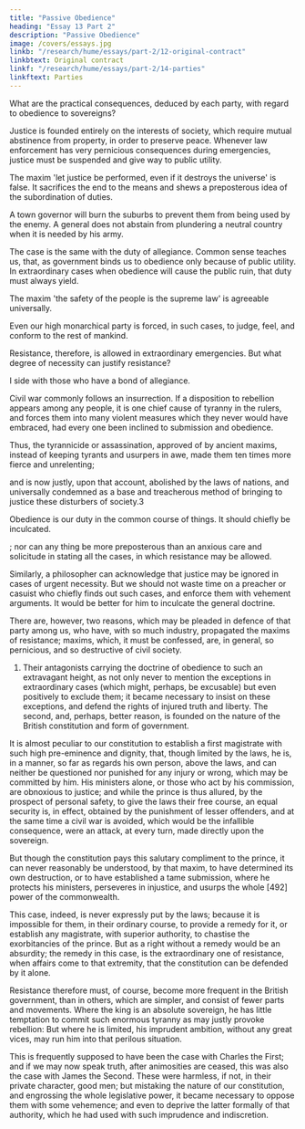 ```yaml
---
title: "Passive Obedience"
heading: "Essay 13 Part 2"
description: "Passive Obedience"
image: /covers/essays.jpg
linkb: "/research/hume/essays/part-2/12-original-contract"
linkbtext: Original contract
linkf: "/research/hume/essays/part-2/14-parties"
linkftext: Parties
---
```


<!-- In the former essay, we endeavoured to refute the speculative systems of politics advanced in this nation; as well the religious system of the one party, as the philosophical of the other. --> 

What are the practical consequences, deduced by each party, with regard to obedience to sovereigns?

Justice is founded entirely on the interests of society, which require mutual abstinence from property, in order to preserve peace. Whenever law enforcement has very pernicious consequences during emergencies, justice must be suspended and give way to public utility<!-- , in such extraordinary and such pressing  -->. 

The maxim <!-- fiat Justitia & ruat Cœlum, --> 'let justice be performed, even if it destroys the universe' is false. It sacrifices the end to the means and shews a preposterous idea of the subordination of duties. 

A town governor will burn the suburbs to prevent them from being used by the enemy. A general does not abstain from plundering a neutral country when it is needed by <!--  of war require it, and he cannot otherwise subsist  -->his army. 

The case is the same with the duty of allegiance. Common sense teaches us, that, as government binds us to obedience only because of public utility. In extraordinary cases when obedience will cause the public ruin, that duty must always yield.<!--  to the primary and original obligation. -->
<!-- Salus populi suprema Lex, --> 


The maxim 'the safety of the people is the supreme law' is agreeable universally. <!--  to the sentiments of mankind in all ages: --> <!-- [490] Nor is any one, when he reads of the insurrections against Neroa or Philip the Second, so infatuated with party-systems, as not to wish success to the enterprize, and praise the undertakers.  -->

Even our high monarchical party<!-- , in spite of their sublime theory --> is forced, in such cases, to judge, feel, and conform to the rest of mankind.

Resistance, therefore, is allowed in extraordinary emergencies. But what degree of necessity can justify resistance? 

I side with those who have a bond of allegiance.<!--  very close, and consider an infringement of it, as the last refuge in desperate cases, when the public is in the highest danger, from violence and tyranny.  -->

Civil war commonly follows an insurrection. If a disposition to rebellion appears among any people, it is one chief cause of tyranny in the rulers, and forces them into many violent measures which they never would have embraced, had every one been inclined to submission and obedience. 

Thus, the tyrannicide or assassination, approved of by ancient maxims, instead of keeping tyrants and usurpers in awe, made them ten times more fierce and unrelenting; 

and is now justly, upon that account, abolished by the laws of nations, and universally condemned as a base and treacherous method of bringing to justice these disturbers of society.3

Obedience is our duty in the common course of things. It should chiefly be inculcated. 

; nor can any thing be more preposterous than an anxious care and solicitude in stating all the cases, in which resistance may be allowed. 

Similarly, a philosopher can acknowledge that justice may be ignored in cases of urgent necessity. But we should not waste time on a preacher or casuist who chiefly finds out such cases, and enforce them with vehement arguments. It would be better for him to inculcate the general doctrine<!-- , than in displaying the particular exceptions, which we are, perhaps, but too much inclined, of ourselves, to embrace and to extend? -->.

There are, however, two reasons, which may be pleaded in defence of that party among us, who have, with so much industry, propagated the maxims of resistance; maxims, which, it must be confessed, are, in general, so pernicious, and so destructive of civil society. 

1. Their antagonists carrying the doctrine of obedience to such an extravagant height, as not only never to mention the exceptions in extraordinary cases (which might, perhaps, be excusable) but even positively to exclude them; it became necessary to insist on these exceptions, and defend the rights of injured truth and liberty. The second, and, perhaps, better reason, is founded on the nature of the British constitution and form of government.

It is almost peculiar to our constitution to establish a first magistrate with such high pre-eminence and dignity, that, though limited by the laws, he is, in a manner, so far as regards his own person, above the laws, and can neither be questioned nor punished for any injury or wrong, which may be committed by him. His ministers alone, or those who act by his commission, are obnoxious to justice; and while the prince is thus allured, by the prospect of personal safety, to give the laws their free course, an equal security is, in effect, obtained by the punishment of lesser offenders, and at the same time a civil war is avoided, which would be the infallible consequence, were an attack, at every turn, made directly upon the sovereign. 

But though the constitution pays this salutary compliment to the prince, it can never reasonably be understood, by that maxim, to have determined its own destruction, or to have established a tame submission, where he protects his ministers, perseveres in injustice, and usurps the whole [492] power of the commonwealth. 

This case, indeed, is never expressly put by the laws; because it is impossible for them, in their ordinary course, to provide a remedy for it, or establish any magistrate, with superior authority, to chastise the exorbitancies of the prince. But as a right without a remedy would be an absurdity; the remedy in this case, is the extraordinary one of resistance, when affairs come to that extremity, that the constitution can be defended by it alone. 

Resistance therefore must, of course, become more frequent in the British government, than in others, which are simpler, and consist of fewer parts and movements. Where the king is an absolute sovereign, he has little temptation to commit such enormous tyranny as may justly provoke rebellion: But where he is limited, his imprudent ambition, without any great vices, may run him into that perilous situation. 

This is frequently supposed to have been the case with Charles the First; and if we may now speak truth, after animosities are ceased, this was also the case with James the Second. These were harmless, if not, in their private character, good men; but mistaking the nature of our constitution, and engrossing the whole legislative power, it became necessary to oppose them with some vehemence; and even to deprive the latter formally of that authority, which he had used with such imprudence and indiscretion.